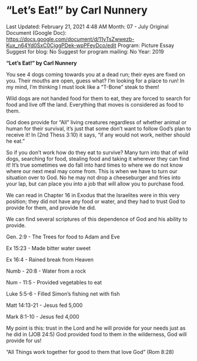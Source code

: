 # “Let’s Eat!” by Carl Nunnery

Last Updated: February 21, 2021 4:48 AM
Month: 07 - July
Original Document (Google Doc): https://docs.google.com/document/d/11yTsZwwezb-Kux_n64Yd0SxC0CjggPDek-wpPFeyDco/edit
Program: Picture Essay
Suggest for blog: No
Suggest for program mailing: No
Year: 2019

**“Let’s Eat!” by Carl Nunnery**

You see 4 dogs coming towards you at a dead run; their eyes are fixed on you. Their mouths are open, guess what? I’m looking for a place to run! In my mind, I’m thinking I must look like a “T-Bone” steak to them!

Wild dogs are not handed food for them to eat, they are forced to search for food and live off the land. Everything that moves is considered as food to them.

God does provide for “All” living creatures regardless of whether animal or human for their survival, it’s just that some don’t want to follow God’s plan to receive it! In (2nd Thess 3:10) it says, “if any would not work, neither should he eat.”

So if you don’t work how do they eat to survive? Many turn into that of wild dogs, searching for food, stealing food and taking it wherever they can find it! It’s true sometimes we do fall into hard times to where we do not know where our next meal may come from. This is when we have to turn our situation over to God. No he may not drop a cheeseburger and fries into your lap, but can place you into a job that will allow you to purchase food.

We can read in Chapter 16 in Exodus that the Israelites were in this very position; they did not have any food or water, and they had to trust God to provide for them, and provide he did.

We can find several scriptures of this dependence of God and his ability to provide.

Gen. 2:9 - The Trees for food to Adam and Eve

Ex 15:23 - Made bitter water sweet

Ex 16:4 - Rained break from Heaven

Numb - 20:8 - Water from a rock

Num - 11:5 - Provided vegetables to eat

Luke 5:5-6 - Filled Simon’s fishing net with fish

Matt 14:13-21 - Jesus fed 5,000

Mark 8:1-10 - Jesus fed 4,000

My point is this: trust in the Lord and he will provide for your needs just as he did in (JOB 24:5) God provided food to them in the wilderness, God will provide for us!

“All Things work together for good	to them that love God” (Rom 8:28)